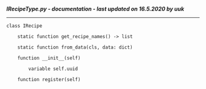 ***IRecipeType.py - documentation - last updated on 16.5.2020 by uuk***
___

    class IRecipe

        static function get_recipe_names() -> list

        static function from_data(cls, data: dict)

        function __init__(self)

            variable self.uuid

        function register(self)